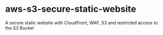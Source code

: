 # aws-s3-secure-static-website
A secure static website with CloudFront, WAF, S3 and restricted access to the S3 Bucket
